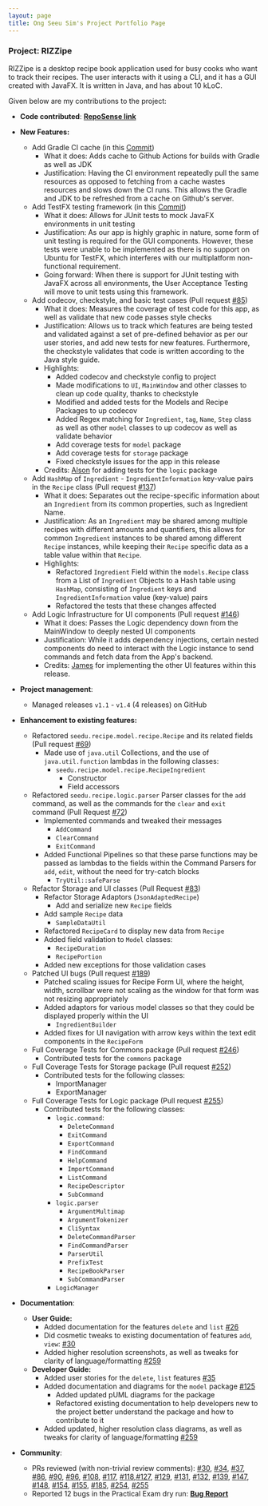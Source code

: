 ```yaml
---
layout: page
title: Ong Seeu Sim's Project Portfolio Page
---
```


### **Project: RIZZipe**

RIZZipe is a desktop recipe book application used for busy cooks who want to track their recipes. The user interacts with it using a CLI, and it has a GUI created with JavaFX. It is written in Java, and has about 10 kLoC.

Given below are my contributions to the project:

* **Code contributed**: **[RepoSense link](https://nus-cs2103-ay2223s2.github.io/tp-dashboard/?search=SeeuSim&breakdown=true)**

* **New Features:**
  * Add Gradle CI cache (in this [Commit](https://github.com/AY2223S2-CS2103T-T13-2/tp/commit/96bffd3c9a047abffd4586288b545dbdbf5d75c8))
    * What it does: Adds cache to Github Actions for builds with Gradle as well as JDK
    * Justification: Having the CI environment repeatedly pull the same resources as opposed to fetching from a cache wastes resources and slows down the CI runs. This allows the Gradle and JDK to be refreshed from a cache on Github's server.
  * Add TestFX testing framework (in this [Commit](https://github.com/AY2223S2-CS2103T-T13-2/tp/commit/07ed5a8b5c3e383219d52d93d6ab39b81f8eefe1))
    * What it does: Allows for JUnit tests to mock JavaFX environments in unit testing
    * Justification: As our app is highly graphic in nature, some form of unit testing is required for the GUI components. However, these tests were unable to be implemented as there is no support on Ubuntu for TestFX, which interferes with our multiplatform non-functional requirement.
    * Going forward: When there is support for JUnit testing with JavaFX across all environments, the User Acceptance Testing will move to unit tests using this framework.
  * Add codecov, checkstyle, and basic test cases (Pull request [\#85](https://github.com/AY2223S2-CS2103T-T13-2/tp/pull/85))
    * What it does: Measures the coverage of test code for this app, as well as validate that new code passes style checks
    * Justification: Allows us to track which features are being tested and validated against a set of pre-defined behavior as per our user stories, and add new tests for new features.
    Furthermore, the checkstyle validates that code is written according to the Java style guide.
    * Highlights:
      * Added codecov and checkstyle config to project 
      * Made modifications to `UI`, `MainWindow` and other classes to clean up code quality, thanks to checkstyle
      * Modified and added tests for the Models and Recipe Packages to up codecov
      * Added Regex matching for `Ingredient`, `tag`, `Name`, `Step` class as well as other `model` classes to up codecov as well as validate behavior
      * Add coverage tests for `model` package 
      * Add coverage tests for `storage` package 
      * Fixed checkstyle issues for the app in this release
    * Credits: [Alson](alson001.md) for adding tests for the `logic` package
  * Add `HashMap` of `Ingredient` - `IngredientInformation` key-value pairs in the `Recipe` class (Pull request [\#137](https://github.com/AY2223S2-CS2103T-T13-2/tp/pull/137))
    * What it does: Separates out the recipe-specific information about an `Ingredient` from its common properties, such as Ingredient Name.
    * Justification: As an `Ingredient` may be shared among multiple recipes with different amounts and quantifiers, this allows for common `Ingredient` instances to be shared among different `Recipe` instances,
      while keeping their `Recipe` specific data as a table value within that `Recipe`.
    * Highlights:
      * Refactored `Ingredient` Field within the `models.Recipe` class from a List of `Ingredient` Objects to a Hash table using `HashMap`, consisting of `Ingredient` keys and `IngredientInformation` value (key-value) pairs
      * Refactored the tests that these changes affected
  * Add Logic Infrastructure for UI components (Pull request [\#146](https://github.com/AY2223S2-CS2103T-T13-2/tp/pull/146))
    * What it does: Passes the Logic dependency down from the MainWindow to deeply nested UI components
    * Justification: While it adds dependency injections, certain nested components do need to interact with the Logic instance to send commands and fetch data from the App's backend.
    * Credits: [James](jamesliuzx.md) for implementing the other UI features within this release.

* **Project management**:
  * Managed releases `v1.1` - `v1.4` (4 releases) on GitHub
* **Enhancement to existing features:**
  * Refactored `seedu.recipe.model.recipe.Recipe` and its related fields (Pull request [\#69](https://github.com/AY2223S2-CS2103T-T13-2/tp/pull/69))
    * Made use of `java.util` Collections, and the use of `java.util.function` lambdas in the following classes: 
      * `seedu.recipe.model.recipe.RecipeIngredient`
        * Constructor 
        * Field accessors
  * Refactored `seedu.recipe.logic.parser` Parser classes for the `add` command, as well as the commands for the `clear` and `exit` command (Pull Request [\#72](https://github.com/AY2223S2-CS2103T-T13-2/tp/pull/72))
    * Implemented commands and tweaked their messages 
      * `AddCommand` 
      * `ClearCommand`
      * `ExitCommand`
    * Added Functional Pipelines so that these parse functions may be passed as lambdas to the fields within the Command Parsers for `add`, `edit`, without the need for try-catch blocks
      * `TryUtil::safeParse`
  * Refactor Storage and UI classes (Pull Request [\#83](https://github.com/AY2223S2-CS2103T-T13-2/tp/pull/83))
    * Refactor Storage Adaptors (`JsonAdaptedRecipe`)
      * Add and serialize new `Recipe` fields 
    * Add sample `Recipe` data 
      * `SampleDataUtil` 
    * Refactored `RecipeCard` to display new data from `Recipe`
    * Added field validation to `Model` classes:
      * `RecipeDuration` 
      * `RecipePortion` 
    * Added new exceptions for those validation cases
  * Patched UI bugs (Pull request [\#189](https://github.com/AY2223S2-CS2103T-T13-2/tp/pull/189))
    * Patched scaling issues for Recipe Form UI, where the height, width, scrollbar were not scaling as the window for that form was not resizing appropriately 
    * Added adaptors for various model classes so that they could be displayed properly within the UI 
      * `IngredientBuilder`
    * Added fixes for UI navigation with arrow keys within the text edit components in the `RecipeForm`
  * Full Coverage Tests for Commons package (Pull request [\#246](https://github.com/AY2223S2-CS2103T-T13-2/tp/pull/246))
    * Contributed tests for the `commons` package 
  * Full Coverage Tests for Storage package (Pull request [\#252](https://github.com/AY2223S2-CS2103T-T13-2/tp/pull/252))
    * Contributed tests for the following classes:
      * ImportManager 
      * ExportManager 
  * Full Coverage Tests for Logic package (Pull request [\#255](https://github.com/AY2223S2-CS2103T-T13-2/tp/pull/255))
    * Contributed tests for the following classes:
      * `logic.command`:
        * `DeleteCommand`
        * `ExitCommand`
        * `ExportCommand`
        * `FindCommand`
        * `HelpCommand`
        * `ImportCommand`
        * `ListCommand`
        * `RecipeDescriptor`
        * `SubCommand`
      * `logic.parser`
        * `ArgumentMultimap`
        * `ArgumentTokenizer`
        * `CliSyntax`
        * `DeleteCommandParser`
        * `FindCommandParser`
        * `ParserUtil`
        * `PrefixTest`
        * `RecipeBookParser`
        * `SubCommandParser`
      * `LogicManager`
* **Documentation**:
  * **User Guide:**
    * Added documentation for the features `delete` and `list` [\#26](https://github.com/AY2223S2-CS2103T-T13-2/tp/pull/26)
    * Did cosmetic tweaks to existing documentation of features `add`, `view`: [\#30](https://github.com/AY2223S2-CS2103T-T13-2/tp/pull/30)
    * Added higher resolution screenshots, as well as tweaks for clarity of language/formatting [\#259](https://github.com/AY2223S2-CS2103T-T13-2/tp/pull/259)
  * **Developer Guide:**
    * Added user stories for the `delete`, `list` features [\#35](https://github.com/AY2223S2-CS2103T-T13-2/tp/pull/35)
    * Added documentation and diagrams for the `model` package [\#125](https://github.com/AY2223S2-CS2103T-T13-2/tp/pull/125)
      * Added updated pUML diagrams for the package 
      * Refactored existing documentation to help developers new to the project better understand the package and how to contribute to it
    * Added updated, higher resolution class diagrams, as well as tweaks for clarity of language/formatting [\#259](https://github.com/AY2223S2-CS2103T-T13-2/tp/pull/259)
* **Community**:
  * PRs reviewed (with non-trivial review comments):
    [\#30](https://github.com/AY2223S2-CS2103T-T13-2/tp/pull/30), [\#34](https://github.com/AY2223S2-CS2103T-T13-2/tp/pull/34), 
    [\#37](https://github.com/AY2223S2-CS2103T-T13-2/tp/pull/37), [\#86](https://github.com/AY2223S2-CS2103T-T13-2/tp/pull/86), 
    [\#90](https://github.com/AY2223S2-CS2103T-T13-2/tp/pull/90), [\#96](https://github.com/AY2223S2-CS2103T-T13-2/tp/pull/96),
    [\#108](https://github.com/AY2223S2-CS2103T-T13-2/tp/pull/108), [\#117](https://github.com/AY2223S2-CS2103T-T13-2/tp/pull/117), 
    [\#118](https://github.com/AY2223S2-CS2103T-T13-2/tp/pull/118),[\#127](https://github.com/AY2223S2-CS2103T-T13-2/tp/pull/127), 
    [\#129](https://github.com/AY2223S2-CS2103T-T13-2/tp/pull/129), [\#131](https://github.com/AY2223S2-CS2103T-T13-2/tp/pull/131),
    [\#132](https://github.com/AY2223S2-CS2103T-T13-2/tp/pull/132), [\#139](https://github.com/AY2223S2-CS2103T-T13-2/tp/pull/139), 
    [\#147](https://github.com/AY2223S2-CS2103T-T13-2/tp/pull/147), [\#148](https://github.com/AY2223S2-CS2103T-T13-2/tp/pull/148), 
    [\#154](https://github.com/AY2223S2-CS2103T-T13-2/tp/pull/154), [\#155](https://github.com/AY2223S2-CS2103T-T13-2/tp/pull/155), 
    [\#185](https://github.com/AY2223S2-CS2103T-T13-2/tp/pull/185), [\#254](https://github.com/AY2223S2-CS2103T-T13-2/tp/pull/254), 
    [\#255](https://github.com/AY2223S2-CS2103T-T13-2/tp/pull/255)
  * Reported 12 bugs in the Practical Exam dry run: **[Bug Report](https://github.com/SeeuSim/ped/issues)**
